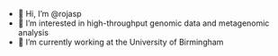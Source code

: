 - 👋 Hi, I’m @rojasp
- 👀 I’m interested in high-throughput genomic data and metagenomic analysis
- 🌱 I’m currently working at the University of Birmingham


<!---
rojasp/rojasp is a ✨ special ✨ repository because its `README.md` (this file) appears on your GitHub profile.
You can click the Preview link to take a look at your changes.
--->

